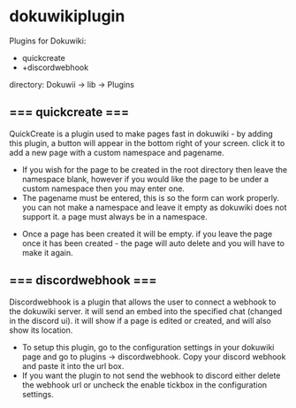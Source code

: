 # dokuwikiplugin
Plugins for Dokuwiki:
+ quickcreate
+ +discordwebhook

directory:
Dokuwii -> lib -> Plugins
## === quickcreate ===

QuickCreate is a plugin used to make pages fast in dokuwiki - by adding this plugin, a button will appear in the bottom right of your screen. click it to add a new page with a custom namespace and pagename.

+ If you wish for the page to be created in the root directory then leave the namespace blank, however if you would like the page to be under a custom namespace then you may enter one.
+ The pagename must be entered, this is so the form can work properly. you can not make a namespace and leave it empty as dokuwiki does not support it. a page must always be in a namespace.

- Once a page has been created it will be empty. if you leave the page once it has been created - the page will auto delete and you will have to make it again.

## === discordwebhook ===

Discordwebhook is a plugin that allows the user to connect a webhook to the dokuwiki server. it will send an embed into the specified chat (changed in the discord ui). it will show if a page is edited or created, and will also show its location.

+ To setup this plugin, go to the configuration settings in your dokuwiki page and go to plugins -> discordwebhook. Copy your discord webhook and paste it into the url box.
+ If you want the plugin to not send the webhook to discord either delete the webhook url or uncheck the enable tickbox in the configuration settings.



